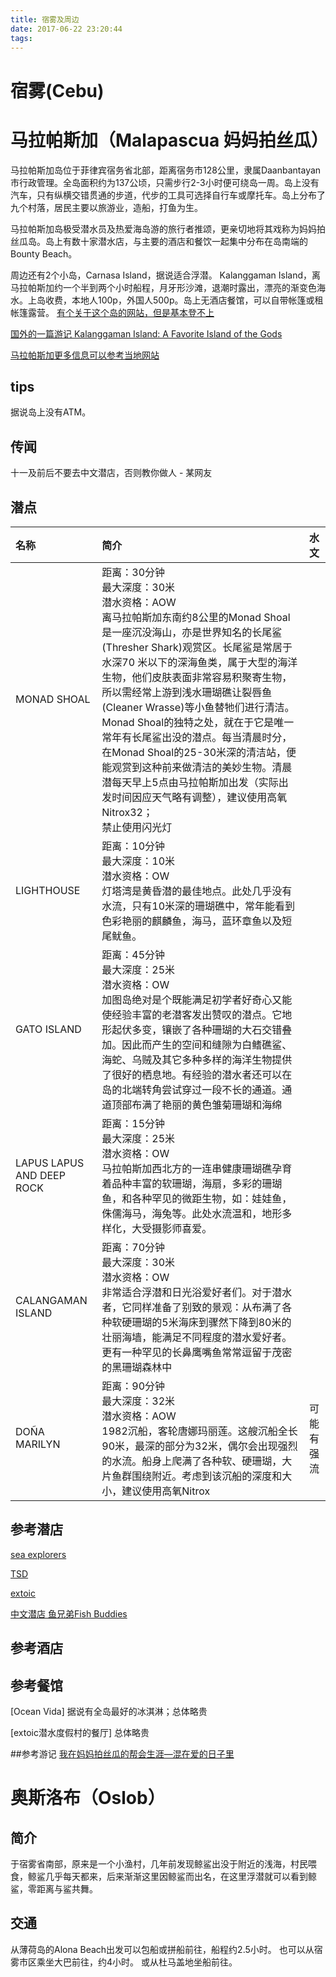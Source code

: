 ```yaml
---
title: 宿雾及周边
date: 2017-06-22 23:20:44
tags:
---
```


# 宿雾(Cebu)

#  马拉帕斯加（Malapascua 妈妈拍丝瓜）
马拉帕斯加岛位于菲律宾宿务省北部，距离宿务市128公里，隶属Daanbantayan市行政管理。全岛面积约为137公顷，只需步行2-3小时便可绕岛一周。岛上没有汽车，只有纵横交错贯通的步道，代步的工具可选择自行车或摩托车。岛上分布了九个村落，居民主要以旅游业，造船，打鱼为生。

马拉帕斯加岛极受潜水员及热爱海岛游的旅行者推颂，更亲切地将其戏称为妈妈拍丝瓜岛。岛上有数十家潜水店，与主要的酒店和餐饮一起集中分布在岛南端的Bounty Beach。

周边还有2个小岛，Carnasa Island，据说适合浮潜。
Kalanggaman Island，离马拉帕斯加约一个半到两个小时船程，月牙形沙滩，退潮时露出，漂亮的渐变色海水。上岛收费，本地人100p，外国人500p。岛上无酒店餐馆，可以自带帐篷或租帐篷露营。
[有个关于这个岛的网站，但是基本登不上](http://www.kalanggaman-island.com/)

[国外的一篇游记 Kalanggaman Island: A Favorite Island of the Gods](https://adrenalineromance.com/2015/10/10/kalanggaman-island-a-favorite-island-of-the-gods/)


[马拉帕斯加更多信息可以参考当地网站](http://www.malapascua-island.com/index.html)

## tips
据说岛上没有ATM。

## 传闻
十一及前后不要去中文潜店，否则教你做人  - 某网友



## 潜点

|名称|简介|水文|
|:-----------|:------------|:-------------:|
|MONAD SHOAL|距离：30分钟 <br>最大深度：30米 <br>潜水资格：AOW <br>离马拉帕斯加东南约8公里的Monad Shoal是一座沉没海山，亦是世界知名的长尾鲨(Thresher Shark)观赏区。长尾鲨是常居于水深70 米以下的深海鱼类，属于大型的海洋生物，他们皮肤表面非常容易积聚寄生物，所以需经常上游到浅水珊瑚礁让裂唇鱼(Cleaner Wrasse)等小鱼替牠们进行清洁。Monad Shoal的独特之处，就在于它是唯一常年有长尾鲨出没的潜点。每当清晨时分，在Monad Shoal的25-30米深的清洁站，便能观赏到这种前来做清洁的美妙生物。清晨潜每天早上5点由马拉帕斯加出发（实际出发时间因应天气略有调整），建议使用高氧Nitrox32；  <br>禁止使用闪光灯 ||
| LIGHTHOUSE |距离：10分钟 <br>最大深度：10米 <br>潜水资格：OW <br>灯塔湾是黄昏潜的最佳地点。此处几乎没有水流，只有10米深的珊瑚礁中，常年能看到色彩艳丽的麒麟鱼，海马，蓝环章鱼以及短尾鱿鱼。||
|GATO ISLAND|距离：45分钟 <br>最大深度：25米 <br>潜水资格：OW <br>加图岛绝对是个既能满足初学者好奇心又能使经验丰富的老潜客发出赞叹的潜点。它地形起伏多变，镶嵌了各种珊瑚的大石交错叠加。因此而产生的空间和缝隙为白鳍礁鲨、海蛇、乌贼及其它多种多样的海洋生物提供了很好的栖息地。有经验的潜水者还可以在岛的北端转角尝试穿过一段不长的通道。通道顶部布满了艳丽的黄色雏菊珊瑚和海绵||
|LAPUS LAPUS AND DEEP ROCK|距离：15分钟 <br>最大深度：25米<br>潜水资格：OW <br>马拉帕斯加西北方的一连串健康珊瑚礁孕育着品种丰富的软珊瑚，海扇，多彩的珊瑚鱼，和各种罕见的微距生物，如：娃娃鱼，侏儒海马，海兔等。此处水流温和，地形多样化，大受摄影师喜爱。||
|CALANGAMAN ISLAND|距离：70分钟 <br>最大深度：30米 <br>潜水资格：OW <br>非常适合浮潜和日光浴爱好者们。对于潜水者，它同样准备了别致的景观：从布满了各种软硬珊瑚的5米海床到骤然下降到80米的壮丽海墙，能满足不同程度的潜水爱好者。更有一种罕见的长鼻鹰嘴鱼常常逗留于茂密的黑珊瑚森林中||
|DOÑA MARILYN|距离：90分钟 <br>最大深度：32米 <br>潜水资格：AOW <br>1982沉船，客轮唐娜玛丽莲。这艘沉船全长90米，最深的部分为32米，偶尔会出现强烈的水流。船身上爬满了各种软、硬珊瑚，大片鱼群围绕附近。考虑到该沉船的深度和大小，建议使用高氧Nitrox|可能有强流|

## 参考潜店
[sea explorers](http://www.sea-explorers.com/ch/malapascua/)

[TSD]()

[extoic](http://malapascua.net/)

[中文潜店 鱼兄弟Fish Buddies](https://www.tripadvisor.cn/Attraction_Review-g2213094-d6685801-Reviews-Fish_Buddies_Dive_Shop-Daanbantayan_Cebu_Island_Visayas.html)

## 参考酒店 

## 参考餐馆
[Ocean Vida]
据说有全岛最好的冰淇淋；总体略贵

[extoic潜水度假村的餐厅]
总体略贵

##参考游记
[我在妈妈拍丝瓜的帮会生涯—混在爱的日子里](http://www.daoduoduo.com/viewthread.php?tid=162371&extra=page%3D1&page=1)



# 奥斯洛布（Oslob）
##  简介
于宿雾省南部，原来是一个小渔村，几年前发现鲸鲨出没于附近的浅海，村民喂食，鲸鲨几乎每天都来，后来渐渐这里因鲸鲨而出名，在这里浮潜就可以看到鲸鲨，零距离与鲨共舞。

## 交通
从薄荷岛的Alona Beach出发可以包船或拼船前往，船程约2.5小时。
也可以从宿雾市区乘坐大巴前往，约4小时。
或从杜马盖地坐船前往。



